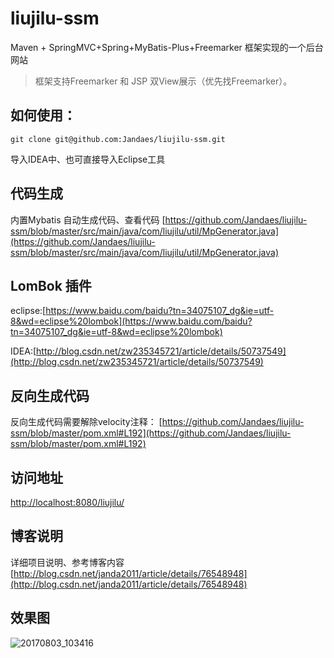 # liujilu-ssm
Maven + SpringMVC+Spring+MyBatis-Plus+Freemarker 框架实现的一个后台网站

> 框架支持Freemarker 和  JSP 双View展示（优先找Freemarker）。

## 如何使用：
`git clone git@github.com:Jandaes/liujilu-ssm.git`

导入IDEA中、也可直接导入Eclipse工具

## 代码生成
内置Mybatis 自动生成代码、查看代码
[https://github.com/Jandaes/liujilu-ssm/blob/master/src/main/java/com/liujilu/util/MpGenerator.java](https://github.com/Jandaes/liujilu-ssm/blob/master/src/main/java/com/liujilu/util/MpGenerator.java)



## LomBok 插件
eclipse:[https://www.baidu.com/baidu?tn=34075107_dg&ie=utf-8&wd=eclipse%20lombok](https://www.baidu.com/baidu?tn=34075107_dg&ie=utf-8&wd=eclipse%20lombok)

IDEA:[http://blog.csdn.net/zw235345721/article/details/50737549](http://blog.csdn.net/zw235345721/article/details/50737549)


## 反向生成代码
反向生成代码需要解除velocity注释：
[https://github.com/Jandaes/liujilu-ssm/blob/master/pom.xml#L192](https://github.com/Jandaes/liujilu-ssm/blob/master/pom.xml#L192)


## 访问地址
[http://localhost:8080/liujilu/](http://localhost:8080/liujilu/)

## 博客说明
详细项目说明、参考博客内容
[http://blog.csdn.net/janda2011/article/details/76548948](http://blog.csdn.net/janda2011/article/details/76548948)

## 效果图
![20170803_103416](https://user-images.githubusercontent.com/9146622/28903461-8c22f09a-7837-11e7-89e6-170b6623eab3.png)